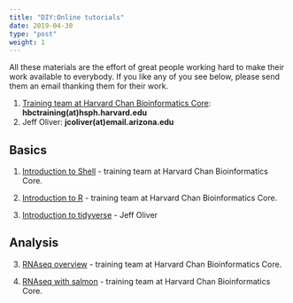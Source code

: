 ```yaml
---
title: "DIY:Online tutorials"
date: 2019-04-30
type: "post"
weight: 1
---
```


All these materials are the effort of great people working hard to make their work available to everybody.
If you like any of you see below, please send them an email thanking them for their work.

1. [Training team at Harvard Chan Bioinformatics Core](http://bioinformatics.sph.harvard.edu/training/): __hbctraining(at)hsph.harvard.edu__
2. Jeff Oliver: __jcoliver(at)email.arizona.edu__

## Basics

1. [Introduction to Shell](https://github.com/hbctraining/Intro-to-Shell) - training team at Harvard Chan Bioinformatics Core.

2. [Introduction to R](https://github.com/hbctraining/Intro-to-R) - training team at Harvard Chan Bioinformatics Core.

3. [Introduction to tidyverse](https://jcoliver.github.io/learn-r/012-intro-tidyverse.html) - Jeff Oliver

## Analysis

3. [RNAseq overview](https://github.com/hbctraining/rnaseq_overview) - training team at Harvard Chan Bioinformatics Core.

4. [RNAseq with salmon](https://github.com/hbctraining/DGE_workshop_salmon) - training team at Harvard Chan Bioinformatics Core.